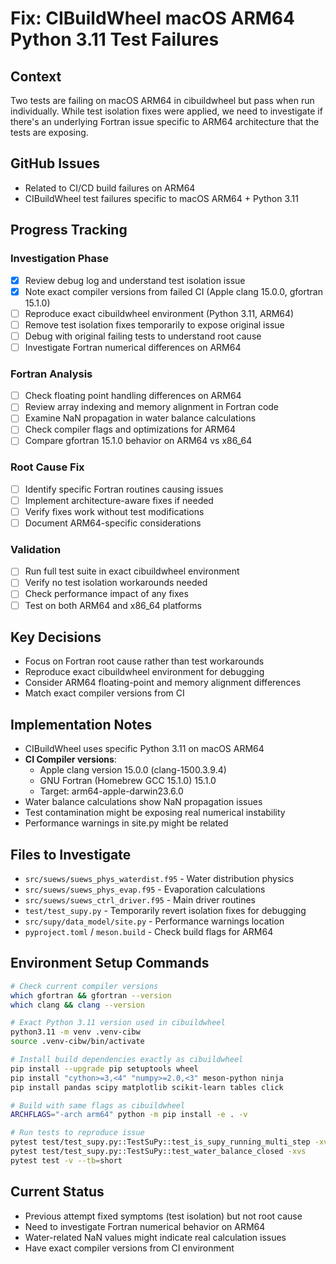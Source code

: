 # Fix: CIBuildWheel macOS ARM64 Python 3.11 Test Failures

## Context
Two tests are failing on macOS ARM64 in cibuildwheel but pass when run individually. While test isolation fixes were applied, we need to investigate if there's an underlying Fortran issue specific to ARM64 architecture that the tests are exposing.

## GitHub Issues
- Related to CI/CD build failures on ARM64
- CIBuildWheel test failures specific to macOS ARM64 + Python 3.11

## Progress Tracking

### Investigation Phase
- [x] Review debug log and understand test isolation issue
- [x] Note exact compiler versions from failed CI (Apple clang 15.0.0, gfortran 15.1.0)
- [ ] Reproduce exact cibuildwheel environment (Python 3.11, ARM64)
- [ ] Remove test isolation fixes temporarily to expose original issue
- [ ] Debug with original failing tests to understand root cause
- [ ] Investigate Fortran numerical differences on ARM64

### Fortran Analysis
- [ ] Check floating point handling differences on ARM64
- [ ] Review array indexing and memory alignment in Fortran code
- [ ] Examine NaN propagation in water balance calculations
- [ ] Check compiler flags and optimizations for ARM64
- [ ] Compare gfortran 15.1.0 behavior on ARM64 vs x86_64

### Root Cause Fix
- [ ] Identify specific Fortran routines causing issues
- [ ] Implement architecture-aware fixes if needed
- [ ] Verify fixes work without test modifications
- [ ] Document ARM64-specific considerations

### Validation
- [ ] Run full test suite in exact cibuildwheel environment
- [ ] Verify no test isolation workarounds needed
- [ ] Check performance impact of any fixes
- [ ] Test on both ARM64 and x86_64 platforms

## Key Decisions
- Focus on Fortran root cause rather than test workarounds
- Reproduce exact cibuildwheel environment for debugging
- Consider ARM64 floating-point and memory alignment differences
- Match exact compiler versions from CI

## Implementation Notes
- CIBuildWheel uses specific Python 3.11 on macOS ARM64
- **CI Compiler versions**:
  - Apple clang version 15.0.0 (clang-1500.3.9.4)
  - GNU Fortran (Homebrew GCC 15.1.0) 15.1.0
  - Target: arm64-apple-darwin23.6.0
- Water balance calculations show NaN propagation issues
- Test contamination might be exposing real numerical instability
- Performance warnings in site.py might be related

## Files to Investigate
- `src/suews/suews_phys_waterdist.f95` - Water distribution physics
- `src/suews/suews_phys_evap.f95` - Evaporation calculations
- `src/suews/suews_ctrl_driver.f95` - Main driver routines
- `test/test_supy.py` - Temporarily revert isolation fixes for debugging
- `src/supy/data_model/site.py` - Performance warnings location
- `pyproject.toml` / `meson.build` - Check build flags for ARM64

## Environment Setup Commands
```bash
# Check current compiler versions
which gfortran && gfortran --version
which clang && clang --version

# Exact Python 3.11 version used in cibuildwheel
python3.11 -m venv .venv-cibw
source .venv-cibw/bin/activate

# Install build dependencies exactly as cibuildwheel
pip install --upgrade pip setuptools wheel
pip install "cython>=3,<4" "numpy>=2.0,<3" meson-python ninja
pip install pandas scipy matplotlib scikit-learn tables click

# Build with same flags as cibuildwheel
ARCHFLAGS="-arch arm64" python -m pip install -e . -v

# Run tests to reproduce issue
pytest test/test_supy.py::TestSuPy::test_is_supy_running_multi_step -xvs
pytest test/test_supy.py::TestSuPy::test_water_balance_closed -xvs
pytest test -v --tb=short
```

## Current Status
- Previous attempt fixed symptoms (test isolation) but not root cause
- Need to investigate Fortran numerical behavior on ARM64
- Water-related NaN values might indicate real calculation issues
- Have exact compiler versions from CI environment